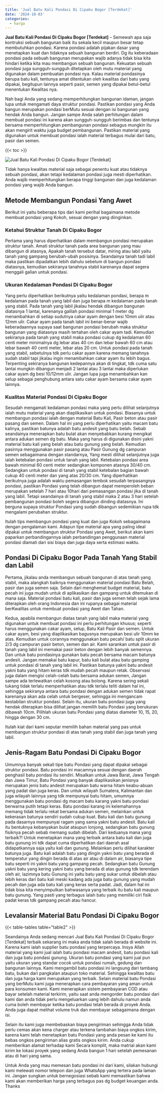 ```yaml
---
title: 'Jual Batu Kali Pondasi Di Cipaku Bogor [Terdekat]'
date: '2024-10-03'
categories:
  - harga
---
```


**Jual Batu Kali Pondasi Di Cipaku Bogor \[Terdekat\]** – Semewah apa saja kontruksi sebuah bangunan baik itu sekala kecil maupun besar tetap membutuhkan pondasi. Karena pondasi adalah pijakan dasar yang menetapkan kuat dan tidaknya sebuah bangunan berdiri. Dg itu keberadaan pondasi pada sebuah bangunan merupakan wajib adanya tidak bisa kita hindari ketika kita mau membangun sebuah bangunan. Kekuatan sebuah pondasi juga sungguh-sungguh ditetapkan oleh mutu material yang digunakan dalam pembuatan pondasi nya. Kalau material pondasinya berupa batu kali, tentunya amat ditentukan oleh kwalitas dari batu yang dipakai, begitupun lainnya seperti pasir, semen yang dipakai betul-betul menentukan Kwalitas nya.

Nah bagi Anda yang sedang memperhitungkan bangunan idaman, jangan lupa untuk mengamati daya struktur pondasi. Pastikan pondasi yang Anda bangun merupakan pondasi berMutu sesuai dengan isi bangunan yang hendak Anda bangun. Jangan sampe Anda salah perhitungan dalam membuat pondasi ini karena akan sungguh-sungguh berimbas dan tentunya bersama memperhitungkan pembangunan pondasi sebagus mungkin itu akan mengirit waktu juga budget pembangunan. Pastikan material yang digunakan untuk membuat pondasi ialah material terbagus mulai dari batu, pasir dan semen.

{{< toc >}}

![Jual Batu Kali Pondasi Di Cipaku Bogor [Terdekat]](/images/jual-batu-kali-09.png)

Tidak hanya kwalitas material saja sebagai penentu kuat atau tidaknya sebuah pondasi, akan tetapi kedalaman pondasi juga mesti diperhatikan. Anda wajib memperhitungkan berapa tinggi bangunan dan juga kedalaman pondasi yang wajib Anda bangun.

## Metode Membangun Pondasi Yang Awet

Berikut ini yaitu beberapa tips dari kami perihal bagaimana metode membuat pondasi yang Kokoh, sesuai dengan yang diinginkan.

### Ketahui Struktur Tanah Di Cipaku Bogor

Pertama yang harus diperhatikan dalam membangun pondasi merupakan struktur tanah. Amati struktur tanah pada area bangunan yang mau dibangun di atasnya, Apakah tanah tersebut datar, miring atau labil yaitu tanah yang gampang berubah-ubah posisinya. Seandainya tanah tadi labil maka pastikan dipadatkan lebih dahulu sebelum di bangun pondasi diatasnya, kemudian sekiranya tanahnya stabil karenanya dapat segera menggali galian untuk pondasi.

### Ukuran Kedalaman Pondasi Di Cipaku Bogor

Yang perlu diperhatikan berikutnya yaitu kedalaman pondasi, berapa m kedalaman pada tanah yang labil dan juga berapa m kedalaman pada tanah yang stabil. Pada tanah yang labil jikalau hendak dibangun bangunan diatasnya 1 lantai, karenanya galilah pondasi minimal 1 meter dg menambahkan di setiap sudutnya cakar ayam dengan besi 10mm ulir atau 12mm ulir. Cakar ayam pada tanah labil ini benar-benar wajib keberadaannya supaya saat bangunan pondasi berubah maka struktur bangunan yang diatasnya masih tertahan oleh cakar ayam tadi. Kemudian sekiranya pada tanah yang stabil maka pondasi cukup dg kedalaman 60 centi meter minimalnya dg lebar atas 40 cm dan lebar bawah 60 cm atau lebar bawah 40 centi meter, lebar atas 20 cm. Untuk pondasi pada tanah yang stabil, sebetulnya tdk perlu cakar ayam karena memang tanahnya sudah stabil tapi jikalau ingin menambahkan cakar ayam itu lebih bagus. Terpenting sekiranya bangunan kedepannya akan di tingkat, tdk cuma satu lantai mungkin dibangun menjadi 2 lantai atau 3 lantai maka diperlukan cakar ayam dg besi 10/12mm ulir. Jangan lupa juga menambahkan kan selup sebagai penghubung antara satu cakar ayam bersama cakar ayam lainnya.

### Kualitas Material Pondasi Di Cipaku Bogor

Sesudah mengamati kedalaman pondasi maka yang perlu dilihat selanjutnya ialah mutu material yang akan diaplikasikan untuk pondasi. Biasanya untuk membangun pondasi ialah dengan material Batu Kali, Pasir beton atau pasir pasang dan semen. Dalam hal ini yang perlu diperhatikan yaitu macam batu kalinya, pastikan batunya adalah batu andesit yang batu belah. Sebab seandainya menerapkan batu bulat akan menyebabkan kurang mengikat antara adukan semen dg batu. Maka yang harus di digunakan disini yakni material batu kali yang belah atau batu gunung yang belah. Kemudian pasirnya menggunakan pasir pasang atau Pasir Gunung dg campuran semen sebagaimana dengan standarnya, Yang mesti dilihat selanjutnya juga ialah ketebalan pondasi untuk tanah yang labil. Ketebalan pondasi area bawah minimal 60 centi meter sedangkan komponen atasnya 30/40 cm. Sedangkan untuk pondasi di tanah yang stabil ketebalan bagian bawah cukup 40 centi meter dan yang atas 20/30 cm. Yang diperhatikan berikutnya juga adalah waktu pemasangan tembok sesudah terpasangnya pondasi, pastikan Pondasi yang telah dibangun dapat memperoleh beban merupakan setelah 7 hari atau 10hari dari pemasangan pondasi jika di tanah yang labil. Tetapi seandainya di tanah yang stabil maka 2 atau 3 hari setelah pembangunan pondasi boleh segera dibangun dinding diatasnya. Ini berguna supaya struktur Pondasi yang sudah dibangun sedemikian rupa tdk mengalami perubahan struktur.

Itulah tips membangun pondasi yang kuat dan juga Kokoh sebagaimana dengan pengalaman kami. Adapun tipe material apa yang paling ideal dipakai untuk membangun struktur Pondasi yang Awet, berikut akan kami paparkan perbandingannya ialah perbandingan penggunaan material pondasi diamati dari sisi biaya dan juga daya serta estimasi waktu.

## Pondasi Di Cipaku Bogor Pada Tanah Yang Stabil dan Labil

Pertama, jikalau anda membangun sebuah bangunan di atas tanah yang stabil, maka alangkah baiknya menggunakan material pondasi Batu Belah, pasir dan juga semen saja. Selain dari menghemat budget material, batu pecah ini juga mudah untuk di aplikasikan dan gampang untuk ditemukan di mana saja. Material pondasi batu kali, pasir dan juga semen telah sejak lama diterapkan oleh orang Indonesia dan ini rupanya sebagai material berKwalitas untuk membuat pondasi yang Awet dan Tahan.

Kedua, apabila membangun diatas tanah yang labil maka material yang digunakan untuk membuat pondasi ini perlu perhitungan khusus; seperti harus menggunakan cakar ayam, selup, Batu Kali Pasir dan semen. Untuk cakar ayam, besi yang diaplikasikan bagusnya merupakan besi ulir 10mm ke atas. Kemudian untuk corannya menggunakan batu pecah/ batu split ukuran 2/3 dg campuran pasir beton, semen dan air. Kami sarankan untuk pasir di tanah yang labil ini memakai pasir beton dengan lebih banyak semennya. Dan untuk batu pondasinya gunakan batu pecah bersama macam batunya andesit. Jangan memakai batu kapur, batu kali bulat atau batu gamping untuk pondasi di tanah yang labil ini. Pastikan batunya yakni batu andesit yakni batu yang hitam keras tdk mudah pecah maupun retak. Observasi juga dalam mengisi celah-celah batu bersama adukan semen, Jangan sampe ada terlewatkan celah kosong atau bolong. Karena sering sekali tukang tidak terlalu memperhatikan atau tdk terlalu teliti dalam hal ini, sehingga sekiranya antara batu pondasi dengan adukan semen tidak rapat karenanya akan ada celah untuk bergeser, sehingga ini mengancam kestabilan struktur pondasi. Selain itu, ukuran batu pondasi juga yang hendak diterapkan bisa dilihat jangan memilih batu Pondasi yang berukuran dibawah 10cm. Pilihlah ukuran batu Pondasi yang diatas diameter 10, 15, 20, hingga dengan 30 cm.

Itulah kiat dari kami seputar memilih bahan material yang pas untuk membangun struktur pondasi di atas tanah yang stabil dan juga tanah yang labil.

## Jenis-Ragam Batu Pondasi Di Cipaku Bogor

Umumnya banyak sekali tipe batu Pondasi yang dapat dipakai sebagai struktur pondasi. Batu pondasi ini macamnya sesuai dengan daerah penghasil batu pondasi itu sendiri. Misalkan untuk Jawa Barat, Jawa Tengah dan Jawa Timur, Batu Pondasi yang banyak diaplikasikan jenisnya merupakan jenis batu andesit merupakan batu warna hitam keabu-abuan yang padat dan juga keras. Dan untuk wilayah Sumatera, Kalimantan dan juga wilayah lainnya yang tdk mempunyai batu hitam, umumnya menggunakan batu pondasi dg macam batu karang yakni batu pondasi berwarna putih tetapi keras. Batu pondasi karang ini kelemahannya memang tidak terlalu rekat bersama adukan semen, melainkan untuk kekerasan batunya sendiri sudah cukup kuat. Batu kali dan batu gunung pada dasarnya mempunyai ragam yang sama yakni batu andesit. Batu kali itu bentuknya kebanyakan bulat ataupun lonjong, sedangkan batu gunung fisiknya pecah sebab memang sudah dibelah. Dari keduanya mana yang terbaik?! Untuk menetapkan mana yang terbaik antara batu kali dan juga batu gunung ini tdk dapat cuma diperhatikan dari daerah asal didapatkannya saja yaitu kali dan gunung. Melainkan perlu dilihat karakter batunya juga. Batu kali adalah batu yang dingin yakni batu yang berada di temperatur yang dingin berada di atas air atau di dalam air, biasanya tipe batu seperti ini yakni batu yang gampang pecah. Sedangkan batu Gunung yakni batu yang kering yakni batu yang berada di atas gunung tdk terendam oleh air, lazimnya batu Gunung ini yaitu batu yang sukar untuk dibelah atau lebih keras dari batu kali meski kadang ada juga batu gunung yang mudah pecah dan juga ada batu kali yang keras serta padat. Jadi, dalam hal ini tidak bisa kita menyimpulkan bahwasanya yang terbaik itu batu kali maupun batu gunung. Yang pasti yang terbagus ialah batu yang memiliki ciri fisik padat keras tdk gampang pecah atau hancur.

## Levalansir Material Batu Pondasi Di Cipaku Bogor

{{< table-tables table="table2" >}}

Seandainya Anda sedang mencari Jual Batu Kali Pondasi Di Cipaku Bogor \[Terdekat\] terbaik sekarang ini maka anda tidak salah berada di website ini. Karena kami ialah supplier batu pondasi yang terpercaya. Insya Allah material yang kami jual ialah batu pondasi macam andesit, batu pondasi kali dan juga batu pondasi gunung. Ukuran batu pondasi yang kami jual pun yaitu ukuran yang standar cocok untuk pondasi rumah, gedung dan bangunan lainnya. Kami mengambil batu pondasi ini langsung dari tambang batu, bukan dari pangkalan ataupun toko material. Sehingga kwalitas batu dan juga harga kami merupakan yang terbaik. Selain material batu Pondasi yang berMutu kami juga menerapkan cara pembayaran yang aman untuk para konsumen kami. Kami menerapkan sistem pembayaran COD atau bayar setelah material terkirim, yaitu saat anda mengorder batu pondasi dari kami dan anda tidak perlu mengeluarkan uang lebih dahulu namun anda cuma boleh membayar ketika batu pondasi telah berada di proyek Anda. Anda juga dapat melihat volume truk dan membayar sebagaimana dengan isi.

Selain itu kami juga membebaskan biaya pengiriman sehingga Anda tidak perlu cemas akan kena charger atau terkena tambahan biaya ongkos kirim, karena kami telah menetapkan batu Pondasi yang anda pesan ke kami itu bebas ongkos pengiriman alias gratis ongkos kirim. Anda cukup memberikan alamat terhadap kami Secara komplit, maka matrial akan kami kirim ke lokasi proyek yang sedang Anda bangun 1 hari setelah pemesanan atau di hari yang sama.

Untuk Anda yang mau memesan batu pondasi ini dari kami, silakan hubungi kami melewati nomor telepon dan juga WhatsApp yang tertera pada laman ini. Jangan sungkan untuk bernegosiasi sebab kami memastikan bahwa kami akan memberikan harga yang terbagus pas dg budget keuangan anda. Thanks
